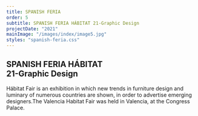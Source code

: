 ```yaml
---
title: SPANISH FERIA
order: 5
subtitle: SPANISH FERIA HÁBITAT 21-Graphic Design
projectDate: "2021"
mainImage: "/images/index/image5.jpg"
styles: "spanish-feria.css"
---
```

<section class="section">
    <div class="details-container">
        <h1 class="title">SPANISH FERIA HÁBITAT<br>21-Graphic Design</h1>
        <p class="description">Hábitat Fair is an exhibition in which new trends in furniture design and luminary of numerous countries are shown, in order to advertise emerging designers.The Valencia Habitat Fair was held in Valencia, at the Congress Palace.</p>
    </div>
    <div class="grid">
        <div class="image-container">
                <img class="img" src="/images/spanish-feria/FH-MARQUESINA BUS.jpg" alt="">
        </div>
        <div class="grid one">
            <div class="image-container">
                <img class="img" src="/images/spanish-feria/FH-CARTEL EXTERIOR 1.jpg" alt="">
            </div>
            <div class="image-container">
                <img class="img" src="/images/spanish-feria/FH-CARTEL EXTERIOR LUMINARIA.jpg" alt="">
            </div>
            <div class="image-container">
                <img class="img" src="/images/spanish-feria/FH-CARTEL EXTERIOR MOBILIARIO.jpg" alt="">
            </div>
            <div class="image-container">
                <img class="img" src="/images/spanish-feria/FH-CARTEL EXTERIOR 1.jpg" alt="">
            </div>
        </div>
        <div class="image-container">
                <img class="img" src="/images/spanish-feria/FH-PHOTOCALL ENTERO.jpg" alt="">
        </div>
        <div class="grid two">
            <div class="image-container">
                <img class="img" src="/images/spanish-feria/FH-ACTIVIDADES.jpg" alt="">
            </div>
            <div class="image-container">
                <img class="img" src="/images/spanish-feria/FH-CONFERENCIAS.jpg" alt="">
            </div>
            <div class="image-container">
                <img class="img" src="/images/spanish-feria/FH-EXPOSICIÓN.jpg" alt="">
            </div>
            <div class="image-container">
                <img class="img" src="/images/spanish-feria/FH-INFORMACIÓN.jpg" alt="">
            </div>
            <div class="image-container">
                <img class="img" src="/images/spanish-feria/FH-PHOTOCALL.jpg" alt="">
            </div>
            <div class="image-container">
                <img class="img" src="/images/spanish-feria/FH-RESTAURANTE.jpg" alt="">
            </div>
            <div class="image-container">
                <img class="img" src="/images/spanish-feria/FH-TALLERES.jpg" alt="">
            </div>
        </div>
        <div class="grid three">
            <div class="image-container">
                <img class="img modal-trigger" src="/images/spanish-feria/FH-COMBO.jpg" alt="">
            </div>
            <div class="image-container">
                <img class="img" src="/images/spanish-feria/FH-COMBO DETRÁS.jpg" alt="">
            </div>
            <div class="image-container">
                <img class="img" src="/images/spanish-feria/FH-DOMINGO.jpg" alt="">
            </div>
            <div class="image-container">
                <img class="img" src="/images/spanish-feria/FH-DOMINGO DETRÁS.jpg" alt="">
            </div>
            <div class="image-container">
                <img class="img" src="/images/spanish-feria/FH-SÁBADO.jpg" alt="">
            </div>
            <div class="image-container">
                <img class="img" src="/images/spanish-feria/FH-SÁBADO DETRÁS.jpg" alt="">
            </div>
            <div class="image-container">
                <img class="img" src="/images/spanish-feria/FH-VIERNES.jpg" alt="">
            </div>
            <div class="image-container">
                <img class="img" src="/images/spanish-feria/FH-VIERNES DETRÁS.jpg" alt="">
            </div>
        </div>
        <div class="grid four">
            <div class="image-container">
                <img class="img" src="/images/spanish-feria/FH-AUTOBÚS DEL.jpg" alt="">
            </div>
            <div class="image-container">
                <img class="img" src="/images/spanish-feria/FH-AUTOBÚS TRASERO.jpg" alt="">
            </div>
        </div>
        <div class="grid five">
            <div class="image-container">
                <img class="img" src="/images/spanish-feria/FH-SEÑAL SUELO SITIOS.jpg" alt="">
            </div>
            <div class="image-container">
                <img class="img" src="/images/spanish-feria/FH-Recinto Matadero.jpg" alt="">
            </div>
            <div class="image-container">
                <img class="img modal-trigger" src="/images/spanish-feria/FH-SEÑALÉTICA SUELO DIRECCIÓN.jpg" alt="">
            </div>
        </div>
    </div>
</section>